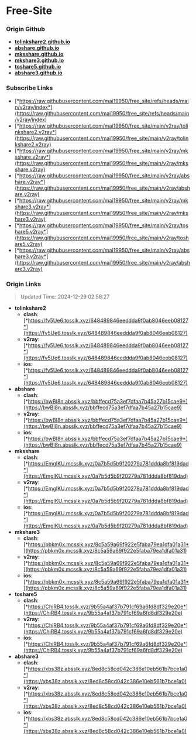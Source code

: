 # Free-Site

### Origin Github

- [**tolinkshare2.github.io**](https://github.com/tolinkshare2/tolinkshare2.github.io)
- [**abshare.github.io**](https://github.com/abshare/abshare.github.io)
- [**mksshare.github.io**](https://github.com/mksshare/mksshare.github.io)
- [**mkshare3.github.io**](https://github.com/mkshare3/mkshare3.github.io)
- [**toshare5.github.io**](https://github.com/toshare5/toshare5.github.io)
- [**abshare3.github.io**](https://github.com/abshare3/abshare3.github.io)

### Subscribe Links

- [*https://raw.githubusercontent.com/mai19950/free_site/refs/heads/main/v2ray/index*](https://raw.githubusercontent.com/mai19950/free_site/refs/heads/main/v2ray/index)
- [*https://raw.githubusercontent.com/mai19950/free_site/main/v2ray/tolinkshare2.v2ray*](https://raw.githubusercontent.com/mai19950/free_site/main/v2ray/tolinkshare2.v2ray)
- [*https://raw.githubusercontent.com/mai19950/free_site/main/v2ray/mksshare.v2ray*](https://raw.githubusercontent.com/mai19950/free_site/main/v2ray/mksshare.v2ray)
- [*https://raw.githubusercontent.com/mai19950/free_site/main/v2ray/abshare.v2ray*](https://raw.githubusercontent.com/mai19950/free_site/main/v2ray/abshare.v2ray)
- [*https://raw.githubusercontent.com/mai19950/free_site/main/v2ray/mkshare3.v2ray*](https://raw.githubusercontent.com/mai19950/free_site/main/v2ray/mkshare3.v2ray)
- [*https://raw.githubusercontent.com/mai19950/free_site/main/v2ray/toshare5.v2ray*](https://raw.githubusercontent.com/mai19950/free_site/main/v2ray/toshare5.v2ray)
- [*https://raw.githubusercontent.com/mai19950/free_site/main/v2ray/abshare3.v2ray*](https://raw.githubusercontent.com/mai19950/free_site/main/v2ray/abshare3.v2ray)

### Origin Links

> Updated Time: 2024-12-29 02:58:27

- **tolinkshare2**
  - **clash**: [*https://fv5Ue6.tosslk.xyz/648489846eeddda9f0ab8046eeb08127*](https://fv5Ue6.tosslk.xyz/648489846eeddda9f0ab8046eeb08127)
  - **v2ray**: [*https://fv5Ue6.tosslk.xyz/648489846eeddda9f0ab8046eeb08127*](https://fv5Ue6.tosslk.xyz/648489846eeddda9f0ab8046eeb08127)
  - **ios**: [*https://fv5Ue6.tosslk.xyz/648489846eeddda9f0ab8046eeb08127*](https://fv5Ue6.tosslk.xyz/648489846eeddda9f0ab8046eeb08127)
- **abshare**
  - **clash**: [*https://bwBI8n.absslk.xyz/bbffecd75a3ef7dfaa7b45a27b15cae9*](https://bwBI8n.absslk.xyz/bbffecd75a3ef7dfaa7b45a27b15cae9)
  - **v2ray**: [*https://bwBI8n.absslk.xyz/bbffecd75a3ef7dfaa7b45a27b15cae9*](https://bwBI8n.absslk.xyz/bbffecd75a3ef7dfaa7b45a27b15cae9)
  - **ios**: [*https://bwBI8n.absslk.xyz/bbffecd75a3ef7dfaa7b45a27b15cae9*](https://bwBI8n.absslk.xyz/bbffecd75a3ef7dfaa7b45a27b15cae9)
- **mksshare**
  - **clash**: [*https://EmgIKU.mcsslk.xyz/0a7b5d5b9f20279a781ddda8bf819dad*](https://EmgIKU.mcsslk.xyz/0a7b5d5b9f20279a781ddda8bf819dad)
  - **v2ray**: [*https://EmgIKU.mcsslk.xyz/0a7b5d5b9f20279a781ddda8bf819dad*](https://EmgIKU.mcsslk.xyz/0a7b5d5b9f20279a781ddda8bf819dad)
  - **ios**: [*https://EmgIKU.mcsslk.xyz/0a7b5d5b9f20279a781ddda8bf819dad*](https://EmgIKU.mcsslk.xyz/0a7b5d5b9f20279a781ddda8bf819dad)
- **mkshare3**
  - **clash**: [*https://pbkm0x.mcsslk.xyz/8c5a59a69f922e5faba79ea1dfa01a31*](https://pbkm0x.mcsslk.xyz/8c5a59a69f922e5faba79ea1dfa01a31)
  - **v2ray**: [*https://pbkm0x.mcsslk.xyz/8c5a59a69f922e5faba79ea1dfa01a31*](https://pbkm0x.mcsslk.xyz/8c5a59a69f922e5faba79ea1dfa01a31)
  - **ios**: [*https://pbkm0x.mcsslk.xyz/8c5a59a69f922e5faba79ea1dfa01a31*](https://pbkm0x.mcsslk.xyz/8c5a59a69f922e5faba79ea1dfa01a31)
- **toshare5**
  - **clash**: [*https://ChiRB4.tosslk.xyz/9b55a4af37b791cf69a6fd8df329e20e*](https://ChiRB4.tosslk.xyz/9b55a4af37b791cf69a6fd8df329e20e)
  - **v2ray**: [*https://ChiRB4.tosslk.xyz/9b55a4af37b791cf69a6fd8df329e20e*](https://ChiRB4.tosslk.xyz/9b55a4af37b791cf69a6fd8df329e20e)
  - **ios**: [*https://ChiRB4.tosslk.xyz/9b55a4af37b791cf69a6fd8df329e20e*](https://ChiRB4.tosslk.xyz/9b55a4af37b791cf69a6fd8df329e20e)
- **abshare3**
  - **clash**: [*https://xbs38z.absslk.xyz/8ed8c58cd042c386e10eb561b7bce1a0*](https://xbs38z.absslk.xyz/8ed8c58cd042c386e10eb561b7bce1a0)
  - **v2ray**: [*https://xbs38z.absslk.xyz/8ed8c58cd042c386e10eb561b7bce1a0*](https://xbs38z.absslk.xyz/8ed8c58cd042c386e10eb561b7bce1a0)
  - **ios**: [*https://xbs38z.absslk.xyz/8ed8c58cd042c386e10eb561b7bce1a0*](https://xbs38z.absslk.xyz/8ed8c58cd042c386e10eb561b7bce1a0)

